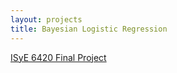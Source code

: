 ```yaml
---
layout: projects
title: Bayesian Logistic Regression
---
```


[ISyE 6420 Final Project](https://williamscale.github.io/attachments/isye6420_project.pdf)